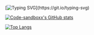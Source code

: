 [![Typing SVG](https://readme-typing-svg.demolab.com?font=Fira+Code&weight=700&size=30&pause=1000&color=03CB13&center=true&vCenter=true&multiline=true&repeat=false&width=500&lines=%3E+Hello%2C+I+am+Olena!)](https://git.io/typing-svg)
 
[![Code-sandboxx's GitHub stats](https://github-profile-readme-nxo5a7ycd-code-sandboxx.vercel.app/api?username=code-sandboxx&show_icons=true&bg_color=45,f3f1a5,f6e4a4,f9d7a3,fccaa2,ffbda2,ff9e75)](https://github.com/code-sandboxx)
        
        
[![Top Langs](https://github-profile-readme-nxo5a7ycd-code-sandboxx.vercel.app/api/top-langs/?username=code-sandboxx&langs_count=8&bg_color=45,f3f1a5,f6e4a4,f9d7a3,fccaa2,ffbda2,ff9e75)](https://github.com/code-sandboxx/github-readme-stats)     
